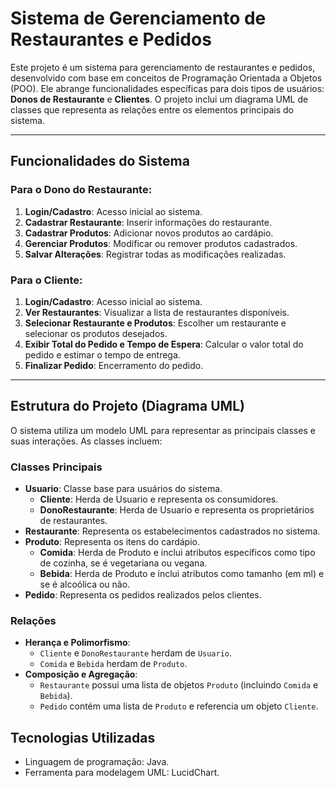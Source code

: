 # Sistema de Gerenciamento de Restaurantes e Pedidos

Este projeto é um sistema para gerenciamento de restaurantes e pedidos, desenvolvido com base em conceitos de Programação Orientada a Objetos (POO). Ele abrange funcionalidades específicas para dois tipos de usuários: **Donos de Restaurante** e **Clientes**. O projeto inclui um diagrama UML de classes que representa as relações entre os elementos principais do sistema.

---

## **Funcionalidades do Sistema**

### Para o Dono do Restaurante:
1. **Login/Cadastro**: Acesso inicial ao sistema.
2. **Cadastrar Restaurante**: Inserir informações do restaurante.
3. **Cadastrar Produtos**: Adicionar novos produtos ao cardápio.
4. **Gerenciar Produtos**: Modificar ou remover produtos cadastrados.
5. **Salvar Alterações**: Registrar todas as modificações realizadas.

### Para o Cliente:
1. **Login/Cadastro**: Acesso inicial ao sistema.
2. **Ver Restaurantes**: Visualizar a lista de restaurantes disponíveis.
3. **Selecionar Restaurante e Produtos**: Escolher um restaurante e selecionar os produtos desejados.
4. **Exibir Total do Pedido e Tempo de Espera**: Calcular o valor total do pedido e estimar o tempo de entrega.
5. **Finalizar Pedido**: Encerramento do pedido.

---

## **Estrutura do Projeto (Diagrama UML)**
O sistema utiliza um modelo UML para representar as principais classes e suas interações. As classes incluem:

### **Classes Principais**
- **Usuario**: Classe base para usuários do sistema.
  - **Cliente**: Herda de Usuario e representa os consumidores.
  - **DonoRestaurante**: Herda de Usuario e representa os proprietários de restaurantes.
- **Restaurante**: Representa os estabelecimentos cadastrados no sistema.
- **Produto**: Representa os itens do cardápio.
  - **Comida**: Herda de Produto e inclui atributos específicos como tipo de cozinha, se é vegetariana ou vegana.
  - **Bebida**: Herda de Produto e inclui atributos como tamanho (em ml) e se é alcoólica ou não.
- **Pedido**: Representa os pedidos realizados pelos clientes.

### **Relações**
- **Herança e Polimorfismo**:
  - `Cliente` e `DonoRestaurante` herdam de `Usuario`.
  - `Comida` e `Bebida` herdam de `Produto`.
- **Composição e Agregação**:
  - `Restaurante` possui uma lista de objetos `Produto` (incluindo `Comida` e `Bebida`).
  - `Pedido` contém uma lista de `Produto` e referencia um objeto `Cliente`.

## **Tecnologias Utilizadas**
- Linguagem de programação: Java.
- Ferramenta para modelagem UML: LucidChart.
